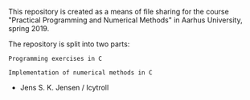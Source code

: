 This repository is created as a means of file sharing for the course "Practical Programming and Numerical Methods" in Aarhus University, spring 2019.

The repository is split into two parts:

    Programming exercises in C
    
    Implementation of numerical methods in C

- Jens S. K. Jensen / Icytroll
